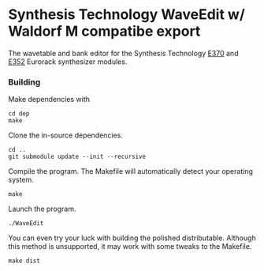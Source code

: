 # Synthesis Technology WaveEdit w/ Waldorf M compatibe export

The wavetable and bank editor for the Synthesis Technology [E370](http://synthtech.com/eurorack/E370/) and [E352](http://synthtech.com/eurorack/E352/) Eurorack synthesizer modules.

### Building

Make dependencies with

	cd dep
	make

Clone the in-source dependencies.

	cd ..
	git submodule update --init --recursive

Compile the program. The Makefile will automatically detect your operating system.

	make

Launch the program.

	./WaveEdit

You can even try your luck with building the polished distributable. Although this method is unsupported, it may work with some tweaks to the Makefile.

	make dist

